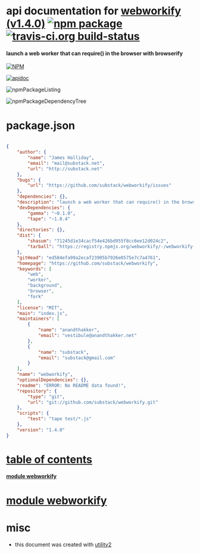 # api documentation for  [webworkify (v1.4.0)](https://github.com/substack/webworkify)  [![npm package](https://img.shields.io/npm/v/npmdoc-webworkify.svg?style=flat-square)](https://www.npmjs.org/package/npmdoc-webworkify) [![travis-ci.org build-status](https://api.travis-ci.org/npmdoc/node-npmdoc-webworkify.svg)](https://travis-ci.org/npmdoc/node-npmdoc-webworkify)
#### launch a web worker that can require() in the browser with browserify

[![NPM](https://nodei.co/npm/webworkify.png?downloads=true)](https://www.npmjs.com/package/webworkify)

[![apidoc](https://npmdoc.github.io/node-npmdoc-webworkify/build/screenCapture.buildNpmdoc.browser.%2Fhome%2Ftravis%2Fbuild%2Fnpmdoc%2Fnode-npmdoc-webworkify%2Ftmp%2Fbuild%2Fapidoc.html.png)](https://npmdoc.github.io/node-npmdoc-webworkify/build/apidoc.html)

![npmPackageListing](https://npmdoc.github.io/node-npmdoc-webworkify/build/screenCapture.npmPackageListing.svg)

![npmPackageDependencyTree](https://npmdoc.github.io/node-npmdoc-webworkify/build/screenCapture.npmPackageDependencyTree.svg)



# package.json

```json

{
    "author": {
        "name": "James Halliday",
        "email": "mail@substack.net",
        "url": "http://substack.net"
    },
    "bugs": {
        "url": "https://github.com/substack/webworkify/issues"
    },
    "dependencies": {},
    "description": "launch a web worker that can require() in the browser with browserify",
    "devDependencies": {
        "gamma": "~0.1.0",
        "tape": "~1.0.4"
    },
    "directories": {},
    "dist": {
        "shasum": "71245d1e34cacf54e426bd955f8cc6ee12d024c2",
        "tarball": "https://registry.npmjs.org/webworkify/-/webworkify-1.4.0.tgz"
    },
    "gitHead": "ed584efa99a2ecaf23905b7926e0575e7c7a4761",
    "homepage": "https://github.com/substack/webworkify",
    "keywords": [
        "web",
        "worker",
        "background",
        "browser",
        "fork"
    ],
    "license": "MIT",
    "main": "index.js",
    "maintainers": [
        {
            "name": "anandthakker",
            "email": "vestibule@anandthakker.net"
        },
        {
            "name": "substack",
            "email": "substack@gmail.com"
        }
    ],
    "name": "webworkify",
    "optionalDependencies": {},
    "readme": "ERROR: No README data found!",
    "repository": {
        "type": "git",
        "url": "git://github.com/substack/webworkify.git"
    },
    "scripts": {
        "test": "tape test/*.js"
    },
    "version": "1.4.0"
}
```



# <a name="apidoc.tableOfContents"></a>[table of contents](#apidoc.tableOfContents)

#### [module webworkify](#apidoc.module.webworkify)



# <a name="apidoc.module.webworkify"></a>[module webworkify](#apidoc.module.webworkify)



# misc
- this document was created with [utility2](https://github.com/kaizhu256/node-utility2)
